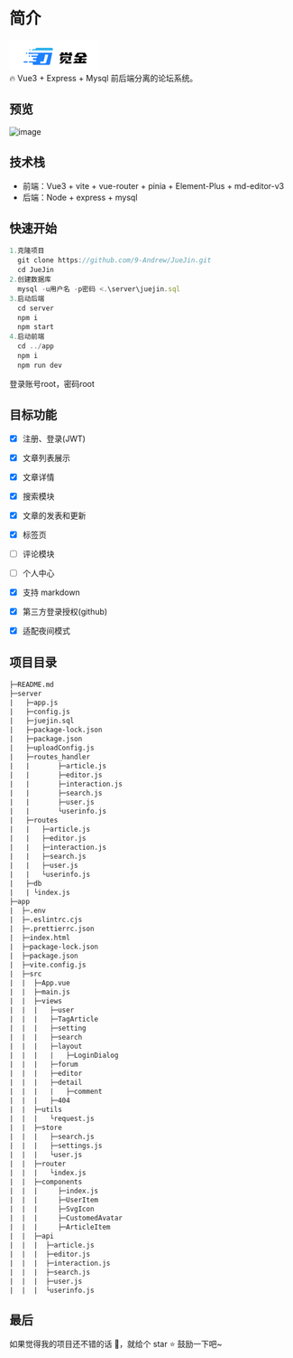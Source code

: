 # 简介
![image](./app/src/assets/logo.png)<br/>
🔥 Vue3 + Express + Mysql 前后端分离的论坛系统。

## 预览
![image](./app/src/assets/screenshots.gif)

## 技术栈
* 前端：Vue3 + vite + vue-router + pinia + Element-Plus + md-editor-v3
* 后端：Node + express + mysql

## 快速开始
```javascript 
1.克隆项目
  git clone https://github.com/9-Andrew/JueJin.git
  cd JueJin
2.创建数据库
  mysql -u用户名 -p密码 <.\server\juejin.sql
3.启动后端
  cd server
  npm i
  npm start
4.启动前端
  cd ../app
  npm i
  npm run dev
```
登录账号root，密码root

## 目标功能
- [X] 注册、登录(JWT)
- [X] 文章列表展示
- [X] 文章详情
- [X] 搜索模块
- [X] 文章的发表和更新
- [X] 标签页
- [ ] 评论模块
- [ ] 个人中心
- [X] 支持 markdown
- [X] 第三方登录授权(github)
- [X] 适配夜间模式


## 项目目录
```
├─README.md
├─server
|   ├─app.js
|   ├─config.js
|   ├─juejin.sql
|   ├─package-lock.json
|   ├─package.json
|   ├─uploadConfig.js
|   ├─routes_handler
|   |       ├─article.js
|   |       ├─editor.js
|   |       ├─interaction.js
|   |       ├─search.js
|   |       ├─user.js
|   |       └userinfo.js
|   ├─routes
|   |   ├─article.js
|   |   ├─editor.js
|   |   ├─interaction.js
|   |   ├─search.js
|   |   ├─user.js
|   |   └userinfo.js
|   ├─db
|   | └index.js
├─app
|  ├─.env
|  ├─.eslintrc.cjs
|  ├─.prettierrc.json
|  ├─index.html
|  ├─package-lock.json
|  ├─package.json
|  ├─vite.config.js
|  ├─src
|  |  ├─App.vue
|  |  ├─main.js
|  |  ├─views
|  |  |   ├─user
|  |  |   ├─TagArticle
|  |  |   ├─setting
|  |  |   ├─search
|  |  |   ├─layout
|  |  |   |   ├─LoginDialog
|  |  |   ├─forum
|  |  |   ├─editor
|  |  |   ├─detail
|  |  |   |   ├─comment
|  |  |   ├─404
|  |  ├─utils
|  |  |   └request.js
|  |  ├─store
|  |  |   ├─search.js
|  |  |   ├─settings.js
|  |  |   └user.js
|  |  ├─router
|  |  |   └index.js
|  |  ├─components
|  |  |     ├─index.js
|  |  |     ├─UserItem
|  |  |     ├─SvgIcon
|  |  |     ├─CustomedAvatar
|  |  |     ├─ArticleItem
|  |  ├─api
|  |  |  ├─article.js
|  |  |  ├─editor.js
|  |  |  ├─interaction.js
|  |  |  ├─search.js
|  |  |  ├─user.js
|  |  |  └userinfo.js
```

## 最后
如果觉得我的项目还不错的话 👏，就给个 star ⭐ 鼓励一下吧~
